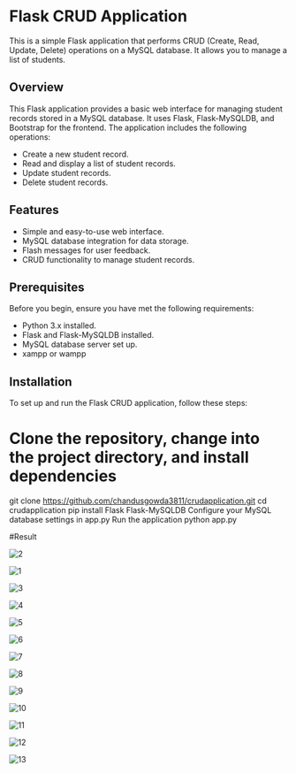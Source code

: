 # Flask CRUD Application

This is a simple Flask application that performs CRUD (Create, Read, Update, Delete) operations on a MySQL database. It allows you to manage a list of students.

## Overview

This Flask application provides a basic web interface for managing student records stored in a MySQL database. It uses Flask, Flask-MySQLDB, and Bootstrap for the frontend. The application includes the following operations:

- Create a new student record.
- Read and display a list of student records.
- Update student records.
- Delete student records.

## Features

- Simple and easy-to-use web interface.
- MySQL database integration for data storage.
- Flash messages for user feedback.
- CRUD functionality to manage student records.

## Prerequisites

Before you begin, ensure you have met the following requirements:

- Python 3.x installed.
- Flask and Flask-MySQLDB installed.
- MySQL database server set up.
- xampp or wampp

## Installation

To set up and run the Flask CRUD application, follow these steps:


# Clone the repository, change into the project directory, and install dependencies
git clone https://github.com/chandusgowda3811/crudapplication.git
cd crudapplication
pip install Flask Flask-MySQLDB
Configure your MySQL database settings in app.py
Run the application
python app.py


#Result


![2](https://github.com/chandusgowda3811/crudapplication/assets/139698160/c7f536b4-8514-4428-9f3d-d645532bb36c)

![1](https://github.com/chandusgowda3811/crudapplication/assets/139698160/7170735f-c73f-4add-9cbb-970821551948)

![3](https://github.com/chandusgowda3811/crudapplication/assets/139698160/94225b05-556f-4455-b814-fc1357074957)

![4](https://github.com/chandusgowda3811/crudapplication/assets/139698160/afe41e2e-3655-490f-9070-ff4826120604)

![5](https://github.com/chandusgowda3811/crudapplication/assets/139698160/e587192f-92c1-4b5b-b815-847ce90b977a)

![6](https://github.com/chandusgowda3811/crudapplication/assets/139698160/e206232e-42b9-481e-ae09-543eea4b6214)

![7](https://github.com/chandusgowda3811/crudapplication/assets/139698160/80f2bd73-8397-4dde-bfea-00866773b340)

![8](https://github.com/chandusgowda3811/crudapplication/assets/139698160/39344edf-c880-4761-9ea7-58751bf14f03)

![9](https://github.com/chandusgowda3811/crudapplication/assets/139698160/d0181ccd-9c54-468d-ae73-69d44396d627)

![10](https://github.com/chandusgowda3811/crudapplication/assets/139698160/19043a83-6863-4d26-8f88-05177b7ff497)

![11](https://github.com/chandusgowda3811/crudapplication/assets/139698160/4e85ddd3-1d07-4bc4-98d4-397793aba51f)

![12](https://github.com/chandusgowda3811/crudapplication/assets/139698160/1cd6e014-7df6-44d7-bf12-1c41b62c5903)

![13](https://github.com/chandusgowda3811/crudapplication/assets/139698160/5bbb422a-b670-4a1b-a6e9-162a66085923)



